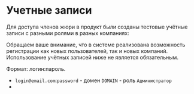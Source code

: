 # Учетные записи

Для доступа членов жюри в продукт были созданы тестовые учётные записи с разными ролями в разных компаниях:

Обращаем ваше внимание, что в системе реализована возможность регистрации как новых пользователей, так и новых компаний.
Использование учётных записей ниже не является обязательным.

Формат: логин:пароль.

- `login@email.com`:`password` - домен `DOMAIN` - роль `Администратор`
- 